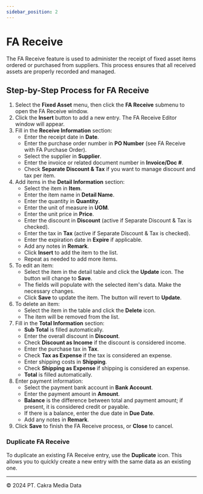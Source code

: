 ```yaml
---
sidebar_position: 2
---
```


# FA Receive

The FA Receive feature is used to administer the receipt of fixed asset items ordered or purchased from suppliers. This process ensures that all received assets are properly recorded and managed.

## Step-by-Step Process for FA Receive

1. Select the **Fixed Asset** menu, then click the **FA Receive** submenu to open the FA Receive window.
2. Click the **Insert** button to add a new entry. The FA Receive Editor window will appear.
3. Fill in the **Receive Information** section:
   - Enter the receipt date in **Date**.
   - Enter the purchase order number in **PO Number** (see FA Receive with FA Purchase Order).
   - Select the supplier in **Supplier**.
   - Enter the invoice or related document number in **Invoice/Doc #**.
   - Check **Separate Discount & Tax** if you want to manage discount and tax per item.
4. Add items in the **Detail Information** section:
   - Select the item in **Item**.
   - Enter the item name in **Detail Name**.
   - Enter the quantity in **Quantity**.
   - Enter the unit of measure in **UOM**.
   - Enter the unit price in **Price**.
   - Enter the discount in **Discount** (active if Separate Discount & Tax is checked).
   - Enter the tax in **Tax** (active if Separate Discount & Tax is checked).
   - Enter the expiration date in **Expire** if applicable.
   - Add any notes in **Remark**.
   - Click **Insert** to add the item to the list.
   - Repeat as needed to add more items.
5. To edit an item:
   - Select the item in the detail table and click the **Update** icon. The button will change to **Save**.
   - The fields will populate with the selected item's data. Make the necessary changes.
   - Click **Save** to update the item. The button will revert to **Update**.
6. To delete an item:
   - Select the item in the table and click the **Delete** icon.
   - The item will be removed from the list.
7. Fill in the **Total Information** section:
   - **Sub Total** is filled automatically.
   - Enter the overall discount in **Discount**.
   - Check **Discount as Income** if the discount is considered income.
   - Enter the purchase tax in **Tax**.
   - Check **Tax as Expense** if the tax is considered an expense.
   - Enter shipping costs in **Shipping**.
   - Check **Shipping as Expense** if shipping is considered an expense.
   - **Total** is filled automatically.
8. Enter payment information:
   - Select the payment bank account in **Bank Account**.
   - Enter the payment amount in **Amount**.
   - **Balance** is the difference between total and payment amount; if present, it is considered credit or payable.
   - If there is a balance, enter the due date in **Due Date**.
   - Add any notes in **Remark**.
9. Click **Save** to finish the FA Receive process, or **Close** to cancel.

### Duplicate FA Receive

To duplicate an existing FA Receive entry, use the **Duplicate** icon. This allows you to quickly create a new entry with the same data as an existing one.

---

© 2024 PT. Cakra Media Data
